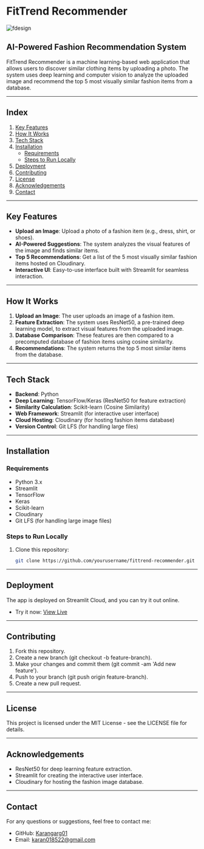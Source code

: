 # FitTrend Recommender

![fdesign](https://github.com/user-attachments/assets/3c9202ba-5106-40dc-94d2-11ec84274099)


## AI-Powered Fashion Recommendation System

FitTrend Recommender is a machine learning-based web application that allows users to discover similar clothing items by uploading a photo. The system uses deep learning and computer vision to analyze the uploaded image and recommend the top 5 most visually similar fashion items from a database.

---

## Index
1. [Key Features](#key-features)
2. [How It Works](#how-it-works)
3. [Tech Stack](#tech-stack)
4. [Installation](#installation)
   - [Requirements](#requirements)
   - [Steps to Run Locally](#steps-to-run-locally)
5. [Deployment](#deployment)
6. [Contributing](#contributing)
7. [License](#license)
8. [Acknowledgements](#acknowledgements)
9. [Contact](#contact)

---

## Key Features
- **Upload an Image**: Upload a photo of a fashion item (e.g., dress, shirt, or shoes).
- **AI-Powered Suggestions**: The system analyzes the visual features of the image and finds similar items.
- **Top 5 Recommendations**: Get a list of the 5 most visually similar fashion items hosted on Cloudinary.
- **Interactive UI**: Easy-to-use interface built with Streamlit for seamless interaction.

---

## How It Works
1. **Upload an Image**: The user uploads an image of a fashion item.
2. **Feature Extraction**: The system uses ResNet50, a pre-trained deep learning model, to extract visual features from the uploaded image.
3. **Database Comparison**: These features are then compared to a precomputed database of fashion items using cosine similarity.
4. **Recommendations**: The system returns the top 5 most similar items from the database.

---

## Tech Stack
- **Backend**: Python
- **Deep Learning**: TensorFlow/Keras (ResNet50 for feature extraction)
- **Similarity Calculation**: Scikit-learn (Cosine Similarity)
- **Web Framework**: Streamlit (for interactive user interface)
- **Cloud Hosting**: Cloudinary (for hosting fashion items database)
- **Version Control**: Git LFS (for handling large files)

---

## Installation

### Requirements
- Python 3.x
- Streamlit
- TensorFlow
- Keras
- Scikit-learn
- Cloudinary
- Git LFS (for handling large image files)


### Steps to Run Locally
1. Clone this repository:
   ```bash
   git clone https://github.com/yourusername/fittrend-recommender.git

---

## Deployment
The app is deployed on Streamlit Cloud, and you can try it out online.

- Try it now: [View Live](https://your-fashion-recommender.streamlit.app/)

---

## Contributing
1. Fork this repository.
2. Create a new branch (git checkout -b feature-branch).
3. Make your changes and commit them (git commit -am 'Add new feature').
4. Push to your branch (git push origin feature-branch).
5. Create a new pull request.

---

## License
This project is licensed under the MIT License - see the LICENSE file for details.

---

## Acknowledgements
- ResNet50 for deep learning feature extraction.
- Streamlit for creating the interactive user interface.
- Cloudinary for hosting the fashion image database.

---

## Contact
For any questions or suggestions, feel free to contact me:

- GitHub: [Karangarg01](https://github.com/Karangarg01)
- Email: karan018522@gmail.com


